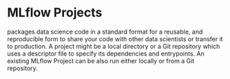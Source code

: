 # MLflow Projects

packages data science code in a standard format for a reusable, and reproducible form to share your code with other data scientists or transfer it to production. A project might be a local directory or a Git repository which uses a descriptor file to specify its dependencies and entrypoints. An existing MLflow Project can be also run either locally or from a Git repository.
